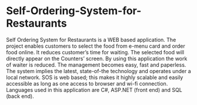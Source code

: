 # Self-Ordering-System-for-Restaurants
Self Ordering System for Restaurants is a WEB based application. The project enables customers to select the food from e-menu card and order food online. It reduces customer’s time for waiting. The selected food will directly appear on the Counters’ screen. By using this application the work of waiter is reduced. The management becomes easy, fast and paperless. The system implies the latest, state-of-the technology and operates under a local network. SOS is web based; this makes it highly scalable and easily accessible as long as one access to browser and wi-fi connection. Languages used in this application are C#, ASP.NET (front end) and SQL (back end). 
